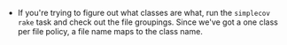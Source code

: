 * If you're trying to figure out what classes are what, run the `simplecov` `rake` task and check out the file groupings.  Since we've got a one class per file policy, a file name maps to the class name.
